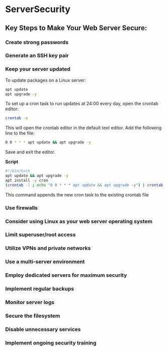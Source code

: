 # ServerSecurity
## Key Steps to Make Your Web Server Secure:
### Create strong passwords
### Generate an SSH key pair
### Keep your server updated
To update packages on a Linux server:
```bash
apt update
apt upgrade -y
```
To set up a cron task to run updates at 24:00 every day, open the crontab editor:
```bash
crontab -e
```
This will open the crontab editor in the default text editor. Add the following line to the file:
```bash
0 0 * * * apt update && apt upgrade -y
```
Save and exit the editor.

**Script**

```bash
#!/bin/bash
apt update && apt upgrade -y
apt install -y cron
(crontab -l ; echo "0 0 * * * apt update && apt upgrade -y") | crontab -
```
This command appends the new cron task to the existing crontab file


### Use firewalls
### Consider using Linux as your web server operating system
### Limit superuser/root access
### Utilize VPNs and private networks
### Use a multi-server environment
### Employ dedicated servers for maximum security
### Implement regular backups
### Monitor server logs
### Secure the filesystem
### Disable unnecessary services
### Implement ongoing security training
